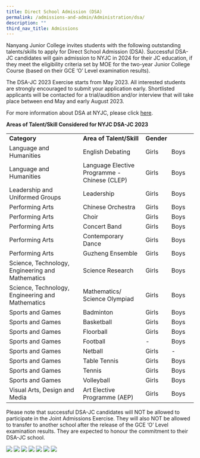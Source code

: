 ```yaml
---
title: Direct School Admission (DSA)
permalink: /admissions-and-admin/Administration/dsa/
description: ""
third_nav_title: Admissions
---
```

Nanyang Junior College invites students with the following outstanding talents/skills to apply for Direct School Admission (DSA). Successful DSA-JC candidates will gain admission to NYJC in 2024 for their JC education, if they meet the eligibility criteria set by MOE for the two-year Junior College Course (based on their GCE ‘O’ Level examination results).

The DSA-JC 2023 Exercise starts from May 2023. All interested students are strongly encouraged to submit your application early. Shortlisted applicants will be contacted for a trial/audition and/or interview that will take place between end May and early August 2023.

For more information about DSA at NYJC, please click [here](https://dsainfo.nyjc.edu.sg).

**Areas of Talent/Skill Considered for NYJC DSA-JC 2023**



<table width="596"><tbody><tr><td width="264"><strong>Category</strong></td><td width="194"><strong>Area of Talent/Skill</strong></td><td colspan="2" width="138"><strong>Gender</strong></td></tr><tr><td width="264">Language and Humanities</td><td width="194">English Debating</td><td width="72">Girls</td><td width="66">Boys</td></tr><tr></tr><tr><td width="264">Language and Humanities</td><td width="194">Language Elective Programme - Chinese (CLEP)</td><td width="72">Girls</td><td width="66">Boys</td></tr><tr><td width="264">Leadership and Uniformed Groups</td><td width="194">Leadership</td><td width="72">Girls</td><td width="66">Boys</td></tr><tr><td width="264">Performing Arts</td><td width="194">Chinese Orchestra</td><td width="72">Girls</td><td width="66">Boys</td></tr><tr><td width="264">Performing Arts</td><td width="194">Choir</td><td width="72">Girls</td><td width="66">Boys</td></tr><tr><td width="264">Performing Arts</td><td width="194">Concert Band</td><td width="72">Girls</td><td width="66">Boys</td></tr><tr><td width="264">Performing Arts</td><td width="194">Contemporary Dance</td><td width="72">Girls</td><td width="66">Boys</td></tr><tr><td width="264">Performing Arts</td><td width="194">Guzheng Ensemble</td><td width="72">Girls</td><td width="66">Boys</td></tr><tr><td width="264">Science, Technology, Engineering and Mathematics</td><td width="194">Science Research</td><td width="72">Girls</td><td width="66">Boys</td></tr><tr><td width="264">Science, Technology, Engineering and Mathematics</td><td width="194">Mathematics/ Science Olympiad</td><td width="72">Girls</td><td width="66">Boys</td></tr><tr><td width="264">Sports and Games</td><td width="194">Badminton</td><td width="72">Girls</td><td width="66">Boys</td></tr><tr><td width="264">Sports and Games</td><td width="194">Basketball</td><td width="72">Girls</td><td width="66">Boys</td></tr><tr><td width="264">Sports and Games</td><td width="194">Floorball</td><td width="72">Girls</td><td width="66">Boys</td></tr><tr><td width="264">Sports and Games</td><td width="194">Football</td><td width="72">-</td><td width="66">Boys</td></tr><tr><td width="264">Sports and Games</td><td width="194">Netball</td><td width="72">Girls</td><td width="66">-</td></tr><tr><td width="264">Sports and Games</td><td width="194">Table Tennis</td><td width="72">Girls</td><td width="66">Boys</td></tr><tr><td width="264">Sports and Games</td><td width="194">Tennis</td><td width="72">Girls</td><td width="66">Boys</td></tr><tr><td width="264">Sports and Games</td><td width="194">Volleyball</td><td width="72">Girls</td><td width="66">Boys</td></tr><tr><td width="264">Visual Arts, Design and Media</td><td width="194">Art Elective Programme (AEP)</td><td width="72">Girls</td><td width="66">Boys</td></tr></tbody></table>

Please note that successful DSA-JC candidates will NOT be allowed to participate in the Joint Admissions Exercise. They will also NOT be allowed to transfer to another school after the release of the GCE ‘O’ Level examination results. They are expected to honour the commitment to their DSA-JC school.

![](/images/pic1.jpeg)
![](/images/oic2.jpeg)
![](/images/pic3.jpeg)
![](/images/pic4.jpeg)
![](/images/pic5.jpeg)
![](/images/pic6.jpeg)
![](/images/pic7.jpeg)